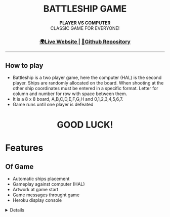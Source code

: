 <h1 align="center">BATTLESHIP GAME</h1>


<div align="center">
  <strong>PLAYER VS COMPUTER</strong>
</div>
<div align="center">
CLASSIC GAME FOR EVERYONE!
</div>

<div align="center">
  <h3>
    <a href="">
      🌍Live Website
    </a>
    <span> | </span>
    <a href="">
      💾Github Repository
    </a>
  </h3>
</div>
<hr>

## How to play
- Battleship is a two player game, here the computer (HAL) is the second player. Ships are randomly allocated on the board. When shooting at the other ship coordinates must be entered in a specific format. Letter for column and number for row with space between them. 
- It is a 8 x 8 board, A,B,C,D,E,F,G,H and 0,1,2,3,4,5,6,7.
- Game runs until one player is defeated
<h1 align="center">GOOD LUCK!</h1>


# Features
## Of Game
- Automatic ships placement
- Gameplay against computer (HAL)
- Artwork at game start
- Game messages throught game
- Heroku display console
<details>

## Existing Features
    - The computer's (HAl) ships are randomly placed on the board
    - Opponents ships are hidden from view
    - Missile coordinates are enterered by letter and number with a space inbetween 

## Future Features
    - Inputing of ship location
    - Escape game option


# Testing
This project has been tested doing the following

- Copied and ran code through a PEP8
- Tested all incorrect input values and that they returned the corisponding warning texts
- Tested on laptop and desktop terminal
- Family tested on the Heroku display console


## Bugs

  - Code was orriginaly coded using vscode where I mademcommits. [BattleShip2.0](https://github.com/bslevin/BattleShip2.0/commits/main). When loading it into Heroku an apple.error came back. I then subsequently copied and pasted the code to a new repository through gitpod
  
  - PEP8 errors fixed
  - Corrected length of code that was was over


# Deployment

This project was deployed using Heroku.

- How to deploy:
    - Click 'create new app' in Heroku
    - Set choose buildbacks python and NodeJS in that order
    - Choose GitHub as your deployment method then click connect
    - Link your repository to Heroku by inputing your reopository name
    - Click on Deploy

# Credits

- Credit to a private mentor Diego Riemerez a tutuor on Preply for private classes.
- I live shared this project on VSCode with Diego Riemerez and his input was essential to it's running
- Youtube tutorials
  -[Python Intermediate Project Assignment: Learn How to make Battleships in under 15 minutes!
](https://www.youtube.com/watch?v=MgJBgnsDcF0) 
  -
  -